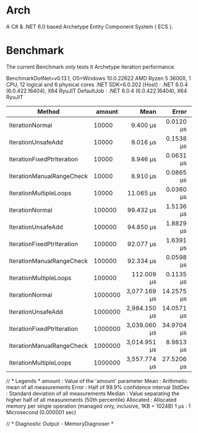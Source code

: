 # Arch
A C# &amp; .NET 6.0 based Archetype Entity Component System ( ECS ).

# Benchmark
The current Benchmark only tests it Archetype iteration performance.

BenchmarkDotNet=v0.13.1, OS=Windows 10.0.22622
AMD Ryzen 5 3600X, 1 CPU, 12 logical and 6 physical cores
.NET SDK=6.0.202
  [Host]     : .NET 6.0.4 (6.0.422.16404), X64 RyuJIT
  DefaultJob : .NET 6.0.4 (6.0.422.16404), X64 RyuJIT


|                     Method |  amount |         Mean |      Error |     StdDev |       Median | Allocated |
|--------------------------- |-------- |-------------:|-----------:|-----------:|-------------:|----------:|
|            IterationNormal |   10000 |     9.400 μs |  0.0120 μs |  0.0100 μs |     9.396 μs |         - |
|         IterationUnsafeAdd |   10000 |     9.016 μs |  0.1538 μs |  0.1831 μs |     8.919 μs |         - |
| IterationFixedPtrIteration |   10000 |     8.946 μs |  0.0631 μs |  0.0493 μs |     8.931 μs |         - |
|  IterationManualRangeCheck |   10000 |     8.910 μs |  0.0865 μs |  0.0676 μs |     8.902 μs |         - |
|     IterationMultipleLoops |   10000 |    11.065 μs |  0.0360 μs |  0.0319 μs |    11.051 μs |         - |
|            IterationNormal |  100000 |    99.432 μs |  1.5136 μs |  1.5544 μs |    98.825 μs |         - |
|         IterationUnsafeAdd |  100000 |    94.850 μs |  1.8829 μs |  4.4013 μs |    91.300 μs |         - |
| IterationFixedPtrIteration |  100000 |    92.077 μs |  1.6391 μs |  1.4530 μs |    91.408 μs |         - |
|  IterationManualRangeCheck |  100000 |    92.334 μs |  0.0598 μs |  0.0499 μs |    92.324 μs |         - |
|     IterationMultipleLoops |  100000 |   112.009 μs |  0.1135 μs |  0.0886 μs |   111.984 μs |         - |
|            IterationNormal | 1000000 | 3,077.169 μs | 14.2575 μs | 12.6389 μs | 3,076.809 μs |      10 B |
|         IterationUnsafeAdd | 1000000 | 2,984.150 μs | 14.0571 μs | 13.1490 μs | 2,987.090 μs |      10 B |
| IterationFixedPtrIteration | 1000000 | 3,039.060 μs | 34.9704 μs | 31.0003 μs | 3,038.806 μs |      10 B |
|  IterationManualRangeCheck | 1000000 | 3,014.951 μs |  8.9813 μs |  7.0120 μs | 3,013.975 μs |      10 B |
|     IterationMultipleLoops | 1000000 | 3,557.774 μs | 27.5206 μs | 22.9810 μs | 3,547.122 μs |      10 B |

// * Legends *
  amount    : Value of the 'amount' parameter
  Mean      : Arithmetic mean of all measurements
  Error     : Half of 99.9% confidence interval
  StdDev    : Standard deviation of all measurements
  Median    : Value separating the higher half of all measurements (50th percentile)
  Allocated : Allocated memory per single operation (managed only, inclusive, 1KB = 1024B)
  1 μs      : 1 Microsecond (0.000001 sec)

// * Diagnostic Output - MemoryDiagnoser *
